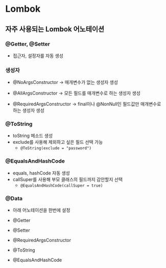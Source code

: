 # Lombok

## **자주 사용되는 Lombok 어노테이션**

### @Getter, @Setter

- 접근자, 설정자를 자동 생성

### 생성자

- @NoArgsConstructor → 매개변수가 없는 생성자 생성

- @AllArgsConstructor → 모든 필드를 매개변수로 하는 생성자 생성

- @RequiredArgsConstructor → final이나 @NonNull인 필드값만 매개변수로 하는 생성자 생성

### @ToString

- toString 메소드 생성
- exclude를 사용해 제외하고 싶은 필드 선택 가능
  - `@ToString(exclude = "password")`

### @EqualsAndHashCode

- equals, hashCode 자동 생성
- callSuper를 사용해 부모 클래스의 필드까지 감안할지 선택
  - `@EqualsAndHashCode(callSuper = true)`

### @Data

- 아래 어노테이션을 한번에 설정

- @Getter

- @Setter

- @RequiredArgsConstructor

- @ToString

- @EqualsAndHashCode
